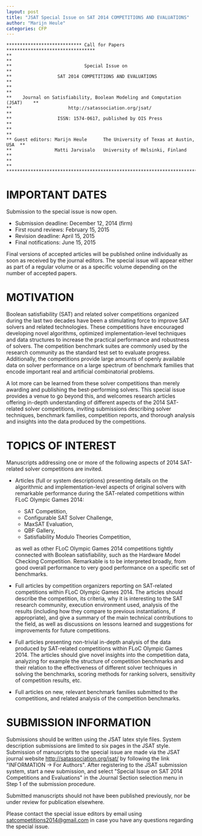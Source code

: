 ```yaml
---
layout: post
title: "JSAT Special Issue on SAT 2014 COMPETITIONS AND EVALUATIONS"
author: "Marijn Heule"
categories: CFP
---
```

    **************************** Call for Papers *********************************
    **                                                                          **
    **                           Special Issue on                               **
    **                 SAT 2014 COMPETITIONS AND EVALUATIONS                    **
    **                                                                          **
    **    Journal on Satisfiability, Boolean Modeling and Computation (JSAT)    **
    **                     http://satassociation.org/jsat/                      **
    **                 ISSN: 1574-0617, published by OIS Press                  **
    **                                                                          **
    ** Guest editors: Marijn Heule      The University of Texas at Austin, USA  **
    **                Matti Jarvisalo   University of Helsinki, Finland         **
    **                                                                          **
    ******************************************************************************

# IMPORTANT DATES

Submission to the special issue is now open.

* Submission deadline:     December 12, 2014 (firm)
* First round reviews:     February 15, 2015
* Revision deadline:       April    15, 2015
* Final notifications:     June     15, 2015

Final versions of accepted articles will be published online individually
as soon as received by the journal editors. The special issue will appear 
either as part of a regular volume or as a specific volume depending on the 
number of accepted papers.

# MOTIVATION

Boolean satisfiability (SAT) and related solver competitions organized during 
the last two decades have been a stimulating force to improve SAT solvers and
related technologies.  These competitions have encouraged developing novel 
algorithms, optimized implementation-level techniques and data structures to 
increase the practical performance and robustness of solvers.  The competition 
benchmark suites are commonly used by the research community as the standard 
test set to evaluate progress.  Additionally, the competitions provide large 
amounts of openly available data on solver performance on a large spectrum of 
benchmark families that encode important real and artificial combinatorial
problems.

A lot more can be learned from these solver competitions than merely awarding 
and publishing the best-performing solvers. This special issue provides a venue 
to go beyond this, and welcomes research articles offering in-depth understanding 
of different aspects of the 2014 SAT-related solver competitions, inviting 
submissions describing solver techniques, benchmark families, competition reports, 
and thorough analysis and insights into the data produced by the competitions.


# TOPICS OF INTEREST

Manuscripts addressing one or more of the following aspects of 2014 SAT-related
solver competitions are invited.

- Articles (full or system descriptions) presenting details on the algorithmic
  and implementation-level aspects of original solvers with remarkable performance
  during the SAT-related competitions within FLoC Olympic Games 2014:

    * SAT Competition,
    * Configurable SAT Solver Challenge,
    * MaxSAT Evaluation,
    * QBF Gallery,
    * Satisfiability Modulo Theories Competition,

  as well as other FLoC Olympic Games 2014 competitions tightly connected
  with Boolean satisfiability, such as the Hardware Model Checking Competition.
  Remarkable is to be interpreted broadly, from good overall performance to 
  very good performance on a specific set of benchmarks.

- Full articles by competition organizers reporting on SAT-related competitions 
  within FLoC Olympic Games 2014. The articles should describe the competition, 
  its criteria, why it is interesting to the SAT research community, execution 
  environment used, analysis of the results (including how they compare to 
  previous instantiations, if appropriate), and give a summary of the main 
  technical contributions to the field, as well as discussions on lessons 
  learned and suggestions for improvements for future competitions.

- Full articles presenting non-trivial in-depth analysis of the data produced 
  by SAT-related competitions within FLoC Olympic Games 2014. The articles 
  should give novel insights into the competition data, analyzing for example 
  the structure of competition benchmarks and their relation to the 
  effectiveness of different solver techniques in solving the benchmarks, 
  scoring methods for ranking solvers, sensitivity of competition results, etc.
  
- Full articles on new, relevant benchmark families submitted to the 
  competitions, and related analysis of the competition benchmarks.


# SUBMISSION INFORMATION

Submissions should be written using the JSAT latex style files. System 
description submissions are limited to six pages in the JSAT style. 
Submission of manuscripts to the special issue are made via the JSAT journal
website http://satassociation.org/jsat/
by following the link "INFORMATION -> For Authors". 
After registering to the JSAT submission system, start a new submission,
and select "Special Issue on SAT 2014 Competitions and Evaluations" in the 
Journal Section selection menu in Step 1 of the submission procedure.

Submitted manuscripts should not have been published previously, nor be 
under review for publication elsewhere.

Please contact the special issue editors by email using 
satcompetitions2014@gmail.com
in case you have any questions regarding the special issue.

